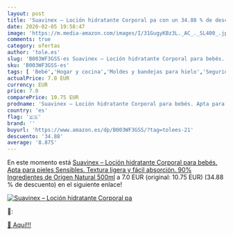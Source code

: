 ```yaml
---
layout: post
title: 'Suavinex – Loción hidratante Corporal pa con un 34.88 % de descuento'
date: 2020-02-05 19:58:47
image: 'https://m.media-amazon.com/images/I/31GugyKBz3L._AC_._SL400_.jpg'
comments: true
category: ofertas
author: 'tole.es'
slug: 'B003WF3GSS-es Suavinex – Loción hidratante Corporal para bebés. Apta...'
sku: 'B003WF3GSS-es'
tags: [ 'Bebé','Hogar y cocina','Moldes y bandejas para hielo','Seguridad','Utensilios de bar','Utensilios de cocina','Vigilabebés','suavinex', ]
actualPrice: 7.0 EUR
currency: EUR
price: 7.0
comparePrice: 10.75 EUR
prodname: 'Suavinex – Loción hidratante Corporal para bebés. Apta para pieles Sensibles. Textura ligera y fácil absorción. 90% Ingredientes de Origen Natural  500ml'
country: 'es'
flag: '🇪🇸'
brand: ''
buyurl: 'https://www.amazon.es/dp/B003WF3GSS/?tag=tolees-21'
descuento: '34.88'
average: '8.875'
---
```


En este momento está [Suavinex – Loción hidratante Corporal para bebés. Apta para pieles Sensibles. Textura ligera y fácil absorción. 90% Ingredientes de Origen Natural  500ml](https://www.amazon.es/dp/B003WF3GSS/?tag=tolees-21) a 7.0 EUR (original: 10.75 EUR) (34.88 %  de descuento) en el siguiente enlace!

[![Suavinex – Loción hidratante Corporal pa](https://m.media-amazon.com/images/I/31GugyKBz3L._AC_._SL400_.jpg)](https://www.amazon.es/dp/B003WF3GSS/?tag=tolees-21)

🔎:


[🛒 Aquí!!!](https://www.amazon.es/dp/B003WF3GSS/?tag=tolees-21)
